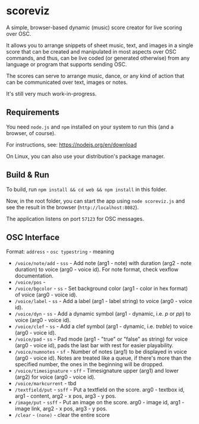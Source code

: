 # scoreviz

A simple, browser-based dynamic (music) score creator for live scoring over OSC.

It allows you to arrange snippets of sheet music, text, and images in a single score that 
can be created and manipulated in most aspects over OSC commands, and thus, can be live coded 
(or generated otherwise) from any language or program that supports sending OSC.

The scores can serve to arrange music, dance, or any kind of action that can be communicated
over text, images or notes.

It's still very much work-in-progress. 

## Requirements 

You need `node.js` and `npm` installed on your system to run this (and a browser, of course).

For instructions, see: https://nodejs.org/en/download

On Linux, you can also use your distribution's package manager.

## Build & Run

To build, run `npm install && cd web && npm install` in this folder.

Now, in the root folder, you can start the app using `node scoreviz.js` and see the result in the
browser (`http://localhost:8082`).

The application listens on port `57123` for OSC messages.

## OSC Interface

Format: `address` - `osc typestring` - meaning

* `/voice/note/add` - `sss` - Add note (arg1 - note) with duration (arg2 - note duration) to voice (arg0 - voice id). For note format, check vexflow documentation. 
* `/voice/pos` - 
* `/voice/bgcolor` - `ss` - Set background color (arg1 - color in hex format) of voice (arg0 - voice id).
* `/voice/label` - `ss` - Add a label (arg1 - label string) to voice (arg0 - voice id).
* `/voice/dyn` - `ss` - Add a dynamic symbol (arg1 - dynamic, i.e. *p* or *pp*) to voice (arg0 - voice id).
* `/voice/clef` - `ss` - Add a clef symbol (arg1 - dynamic, i.e. *treble*) to voice (arg0 - voice id).
* `/voice/pad` - `ss` - Pad mode (arg1 - "true" or "false" as string) for voice (arg0 - voice id), pads the last bar with rest for easier playability.
* `/voice/numnotes` - `sf` - Number of notes (arg1) to be displayed in voice (arg0 - voice id). Notes are treated like a queue, if there's more than the specified number, the ones in the beginning will be dropped.
* `/voice/timesignature` - `sff` - Timesignature upper (arg1) and lower (arg2) for voice (arg0 - voice id).
* `/voice/markcurrent` - tbd
* `/textfield/put` - `ssff` - Put a textfield on the score. arg0 - textbox id, arg1 - content, arg2 - x pos, arg3 - y pos.
* `/image/put` - `ssff` - Put an image on the score. arg0 - image id, arg1 - image link, arg2 - x pos, arg3 - y pos.
* `/clear` - `(none)` - clear the entire score

